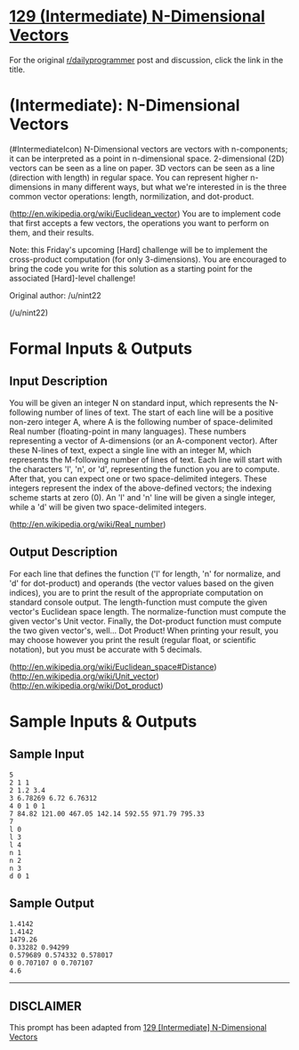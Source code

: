 # [129 (Intermediate) N-Dimensional Vectors](https://www.reddit.com/r/dailyprogrammer/comments/1hzq9y/071013_challenge_129_intermediate_ndimensional/)

For the original [r/dailyprogrammer](https://www.reddit.com/r/dailyprogrammer/) post and discussion, click the link in the title.

#  (Intermediate): N-Dimensional Vectors
(#IntermediateIcon)
N-Dimensional vectors are vectors with n-components; it can be interpreted as a point in n-dimensional space. 2-dimensional (2D) vectors can be seen as a line on paper. 3D vectors can be seen as a line (direction with length) in regular space. You can represent higher n-dimensions in many different ways, but what we're interested in is the three common vector operations: length, normilization, and dot-product.

(http://en.wikipedia.org/wiki/Euclidean_vector)
You are to implement code that first accepts a few vectors, the operations you want to perform on them, and their results.

Note: this Friday's upcoming [Hard] challenge will be to implement the cross-product computation (for only 3-dimensions). You are encouraged to bring the code you write for this solution as a starting point for the associated [Hard]-level challenge!

Original author: /u/nint22

(/u/nint22)
# Formal Inputs & Outputs
## Input Description
You will be given an integer N on standard input, which represents the N-following number of lines of text. The start of each line will be a positive non-zero integer A, where A is the following number of space-delimited Real number (floating-point in many languages). These numbers representing a vector of A-dimensions (or an A-component vector). After these N-lines of text, expect a single line with an integer M, which represents the M-following number of lines of text. Each line will start with the characters 'l', 'n', or 'd', representing the function you are to compute. After that, you can expect one or two space-delimited integers. These integers represent the index of the above-defined vectors; the indexing scheme starts at zero (0). An 'l' and 'n' line will be given a single integer, while a 'd' will be given two space-delimited integers.

(http://en.wikipedia.org/wiki/Real_number)
## Output Description
For each line that defines the function ('l' for length, 'n' for normalize, and 'd' for dot-product) and operands (the vector values based on the given indices), you are to print the result of the appropriate computation on standard console output. The length-function must compute the given vector's Euclidean space length. The normalize-function must compute the given vector's Unit vector. Finally, the Dot-product function must compute the two given vector's, well... Dot Product! When printing your result, you may choose however you print the result (regular float, or scientific notation), but you must be accurate with 5 decimals.

(http://en.wikipedia.org/wiki/Euclidean_space#Distance)
(http://en.wikipedia.org/wiki/Unit_vector)
(http://en.wikipedia.org/wiki/Dot_product)
# Sample Inputs & Outputs
## Sample Input

```
5
2 1 1
2 1.2 3.4
3 6.78269 6.72 6.76312
4 0 1 0 1
7 84.82 121.00 467.05 142.14 592.55 971.79 795.33
7
l 0
l 3
l 4
n 1
n 2
n 3
d 0 1
```
## Sample Output

```
1.4142
1.4142
1479.26
0.33282 0.94299
0.579689 0.574332 0.578017
0 0.707107 0 0.707107
4.6
```

----
## **DISCLAIMER**
This prompt has been adapted from [129 [Intermediate] N-Dimensional Vectors](https://www.reddit.com/r/dailyprogrammer/comments/1hzq9y/071013_challenge_129_intermediate_ndimensional/
)
